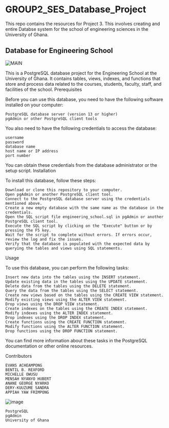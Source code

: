 # GROUP2_SES_Database_Project
This repo contains the resources for Project 3. This involves creating and entire Databse system for the school of engineering sciences in the University of Ghana.

## Database for Engineering School

![MAIN](https://user-images.githubusercontent.com/102630199/229310700-08cca224-5a18-4bd1-bd3c-641c7973c035.jpg)


This is a PostgreSQL database project for the Engineering School at the University of Ghana. It contains tables, views, indexes, and functions that store and process data related to the courses, students, faculty, staff, and facilities of the school.
Prerequisites

Before you can use this database, you need to have the following software installed on your computer:

    PostgreSQL database server (version 13 or higher)
    pgAdmin or other PostgreSQL client tools

You also need to have the following credentials to access the database:

    username
    password
    database name
    host name or IP address
    port number

You can obtain these credentials from the database administrator or the setup script.
Installation

To install this database, follow these steps:

    Download or clone this repository to your computer.
    Open pgAdmin or another PostgreSQL client tool.
    Connect to the PostgreSQL database server using the credentials mentioned above.
    Create a new empty database with the same name as the database in the credentials.
    Open the SQL script file engineering_school.sql in pgAdmin or another PostgreSQL client tool.
    Execute the SQL script by clicking on the "Execute" button or by pressing the F5 key.
    Wait for the script to complete without errors. If errors occur, review the log and fix the issues.
    Verify that the database is populated with the expected data by querying the tables and views using SQL statements.

Usage

To use this database, you can perform the following tasks:

    Insert new data into the tables using the INSERT statement.
    Update existing data in the tables using the UPDATE statement.
    Delete data from the tables using the DELETE statement.
    Query the data from the tables using the SELECT statement.
    Create new views based on the tables using the CREATE VIEW statement.
    Modify existing views using the ALTER VIEW statement.
    Drop views using the DROP VIEW statement.
    Create indexes on the tables using the CREATE INDEX statement.
    Modify indexes using the ALTER INDEX statement.
    Drop indexes using the DROP INDEX statement.
    Create functions using the CREATE FUNCTION statement.
    Modify functions using the ALTER FUNCTION statement.
    Drop functions using the DROP FUNCTION statement.

You can find more information about these tasks in the PostgreSQL documentation or other online resources.

Contributors
    
    EVANS ACHEAMPONG
    BENTIL B. REXFORD
    MICHELLE OWUSU
    MENSAH NYANYO HUBERT 
    ANANE GEORGE NYARKO
    DERY-KUUZUME SANDRA
    APPIAH YAW FRIMPONG
   

![image](https://user-images.githubusercontent.com/102630199/229310590-0b92ce0a-0a52-4d3a-87c7-70af66d616b7.png)

    PostgreSQL
    pgAdmin
    University of Ghana
